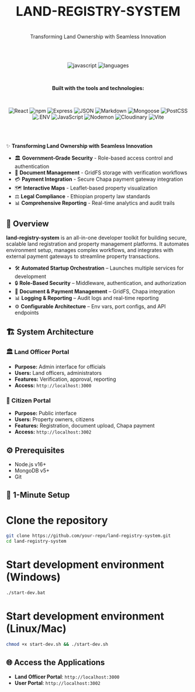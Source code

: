 <div align="center">
<h1 style="font-size: 2.5em;">LAND-REGISTRY-SYSTEM</h1><br>
Transforming Land Ownership with Seamless Innovation

<br><br>

![javascript](https://img.shields.io/badge/javascript-99.5%25-blue?logo=javascript)
![languages](https://img.shields.io/badge/languages-4-informational?logo=code)

<br>

**Built with the tools and technologies:**

<br>

![React](https://img.shields.io/badge/React-61DAFB?logo=react&logoColor=black)
![npm](https://img.shields.io/badge/npm-CB3837?logo=npm&logoColor=white)
![Express](https://img.shields.io/badge/Express-black?logo=express&logoColor=white)
![JSON](https://img.shields.io/badge/JSON-000000?logo=json&logoColor=white)
![Markdown](https://img.shields.io/badge/Markdown-000000?logo=markdown&logoColor=white)
![Mongoose](https://img.shields.io/badge/Mongoose-880000?logo=mongoose&logoColor=white)
![PostCSS](https://img.shields.io/badge/PostCSS-DD3A0A?logo=postcss&logoColor=white)
![.ENV](https://img.shields.io/badge/.ENV-FCE566?logo=dotenv&logoColor=black)
![JavaScript](https://img.shields.io/badge/JavaScript-F7DF1E?logo=javascript&logoColor=black)
![Nodemon](https://img.shields.io/badge/Nodemon-76D04B?logo=nodemon&logoColor=white)
![Cloudinary](https://img.shields.io/badge/Cloudinary-3448C5?logo=cloudinary&logoColor=white)
![Vite](https://img.shields.io/badge/Vite-646CFF?logo=vite&logoColor=white)
</div>

<br><br>


✨ **Transforming Land Ownership with Seamless Innovation**
- 🏛️ **Government-Grade Security** - Role-based access control and authentication
- 📄 **Document Management** - GridFS storage with verification workflows
- 💳 **Payment Integration** - Secure Chapa payment gateway integration
- 🗺️ **Interactive Maps** - Leaflet-based property visualization
- ⚖️ **Legal Compliance** - Ethiopian property law standards
- 📊 **Comprehensive Reporting** - Real-time analytics and audit trails

## 📘 Overview
**land-registry-system** is an all-in-one developer toolkit for building secure, scalable land registration and property management platforms. It automates environment setup, manages complex workflows, and integrates with external payment gateways to streamline property transactions.

- 🛠️ **Automated Startup Orchestration** – Launches multiple services for development
- 🔒 **Role-Based Security** – Middleware, authentication, and authorization
- 📂 **Document & Payment Management** – GridFS, Chapa integration
- 📊 **Logging & Reporting** – Audit logs and real-time reporting
- ⚙️ **Configurable Architecture** – Env vars, port configs, and API endpoints

## 🏗️ System Architecture
### 🏛️ Land Officer Portal
- **Purpose:** Admin interface for officials
- **Users:** Land officers, administrators
- **Features:** Verification, approval, reporting
- **Access:** `http://localhost:3000`

### 👥 Citizen Portal
- **Purpose:** Public interface
- **Users:** Property owners, citizens
- **Features:** Registration, document upload, Chapa payment
- **Access:** `http://localhost:3002`

## ⚙️ Prerequisites
- Node.js v16+
- MongoDB v5+
- Git

## 🚀 1-Minute Setup
# Clone the repository
```bash
git clone https://github.com/your-repo/land-registry-system.git
cd land-registry-system
```
# Start development environment (Windows)
```bash
./start-dev.bat
```
# Start development environment (Linux/Mac)
```bash
chmod +x start-dev.sh && ./start-dev.sh
```
## 🌐 Access the Applications
- **Land Officer Portal**: `http://localhost:3000`
- **User Portal**: `http://localhost:3002`
